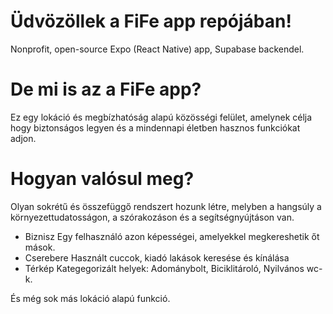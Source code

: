 # Üdvözöllek a FiFe app repójában!
Nonprofit, open-source Expo (React Native) app, Supabase backendel.

# De mi is az a FiFe app?

Ez egy lokáció és megbízhatóság alapú közösségi felület, amelynek célja hogy biztonságos legyen és a mindennapi életben hasznos funkciókat adjon.

# Hogyan valósul meg?

Olyan sokrétű és összefüggő rendszert hozunk létre, melyben a hangsúly a környezettudatosságon, a szórakozáson és a segítségnyújtáson van.

 - Biznisz
  Egy felhasználó azon képességei, amelyekkel megkereshetik őt mások.
 - Cserebere
   Használt cuccok, kiadó lakások keresése és kínálása
 - Térkép
   Kategegorizált helyek: Adománybolt, Biciklitároló, Nyilvános wc-k.

És még sok más lokáció alapú funkció.

